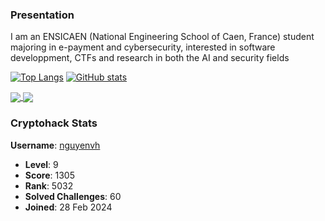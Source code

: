 ### Presentation

I am an ENSICAEN (National Engineering School of Caen, France) student majoring in e-payment and cybersecurity, interested in software developpment, CTFs and research in both the AI and security fields

<!---
- 👋 Hi, I’m @hocnguyen12
- 👀 I’m interested in ...
- 🌱 I’m currently learning ...
- 💞️ I’m looking to collaborate on ...
- 📫 How to reach me ...
- 😄 Pronouns: ...
- ⚡ Fun fact: ...
--->
<!---
hocnguyen12/hocnguyen12 is a ✨ special ✨ repository because its `README.md` (this file) appears on your GitHub profile.
You can click the Preview link to take a look at your changes.
--->
[![Top Langs](https://github-readme-stats.vercel.app/api/top-langs/?username=hocnguyen12&theme=apprentice)](https://github.com/hocnguyen12/github-readme-stats)
[![GitHub stats](https://github-readme-stats.vercel.app/api?username=hocnguyen12&theme=apprentice)](https://github.com/hocnguyen12/github-readme-stats)

<a href="https://github.com/hocnguyen12/github-readme-stats">
  <img align="center" src="https://github-readme-stats.vercel.app/api/top-langs/?username=hocnguyen12&theme=apprentice" />
</a>
<a href="https://github.com/hocnguyen12/convoychat">
  <img align="center" src="https://github-readme-stats.vercel.app/api?username=hocnguyen12&theme=apprentice" />
</a>

### Cryptohack Stats

**Username**: [nguyenvh](https://cryptohack.org/user/nguyenvh/)
- **Level**: 9
- **Score**: 1305
- **Rank**: 5032
- **Solved Challenges**: 60
- **Joined**: 28 Feb 2024


